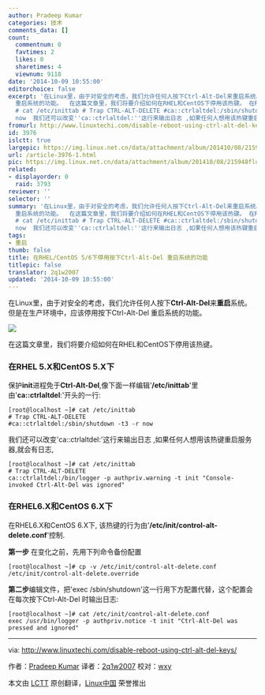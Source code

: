 ```yaml
---
author: Pradeep Kumar
categories: 技术
comments_data: []
count:
  commentnum: 0
  favtimes: 2
  likes: 0
  sharetimes: 4
  viewnum: 9118
date: '2014-10-09 10:55:00'
editorchoice: false
excerpt: '在Linux里，由于对安全的考虑，我们允许任何人按下Ctrl-Alt-Del来重启系统。但是在生产环境中，应该停用按下Ctrl-Alt-Del
  重启系统的功能。  在这篇文章里，我们将要介绍如何在RHEL和CentOS下停用该热键。 在RHEL 5.X和CentOS 5.X下 ### 保护init进程免于Ctrl-Alt-Del,像下面一样编辑''/etc/inittab''里由''ca::ctrlaltdel:''开头的一行:
  # cat /etc/inittab # Trap CTRL-ALT-DELETE #ca::ctrlaltdel:/sbin/shutdown -t3 -r
  now  我们还可以改变''ca::ctrlaltdel:''这行来输出日志 ,如果任何人想用该热键重启服务器,就会有日志, # cat /etc/init'
fromurl: http://www.linuxtechi.com/disable-reboot-using-ctrl-alt-del-keys/
id: 3976
islctt: true
largepic: https://img.linux.net.cn/data/attachment/album/201410/08/215948fluu22cxuuhbdkch.jpg
url: /article-3976-1.html
pic: https://img.linux.net.cn/data/attachment/album/201410/08/215948fluu22cxuuhbdkch.jpg.thumb.jpg
related:
- displayorder: 0
  raid: 3793
reviewer: ''
selector: ''
summary: '在Linux里，由于对安全的考虑，我们允许任何人按下Ctrl-Alt-Del来重启系统。但是在生产环境中，应该停用按下Ctrl-Alt-Del
  重启系统的功能。  在这篇文章里，我们将要介绍如何在RHEL和CentOS下停用该热键。 在RHEL 5.X和CentOS 5.X下 ### 保护init进程免于Ctrl-Alt-Del,像下面一样编辑''/etc/inittab''里由''ca::ctrlaltdel:''开头的一行:
  # cat /etc/inittab # Trap CTRL-ALT-DELETE #ca::ctrlaltdel:/sbin/shutdown -t3 -r
  now  我们还可以改变''ca::ctrlaltdel:''这行来输出日志 ,如果任何人想用该热键重启服务器,就会有日志, # cat /etc/init'
tags:
- 重启
thumb: false
title: 在RHEL/CentOS 5/6下停用按下Ctrl-Alt-Del 重启系统的功能
titlepic: false
translator: 2q1w2007
updated: '2014-10-09 10:55:00'
---
```


在Linux里，由于对安全的考虑，我们允许任何人按下**Ctrl-Alt-Del**来**重启**系统。但是在生产环境中，应该停用按下Ctrl-Alt-Del 重启系统的功能。


![](/data/attachment/album/201410/08/215948fluu22cxuuhbdkch.jpg)


在这篇文章里，我们将要介绍如何在RHEL和CentOS下停用该热键。


### 在RHEL 5.X和CentOS 5.X下 ###


保护**init**进程免于**Ctrl-Alt-Del**,像下面一样编辑'**/etc/inittab**'里由'**ca::ctrlaltdel**:'开头的一行:



```
[root@localhost ~]# cat /etc/inittab
# Trap CTRL-ALT-DELETE
#ca::ctrlaltdel:/sbin/shutdown -t3 -r now

```

我们还可以改变'ca::ctrlaltdel:'这行来输出日志 ,如果任何人想用该热键重启服务器,就会有日志,



```
[root@localhost ~]# cat /etc/inittab
# Trap CTRL-ALT-DELETE
ca::ctrlaltdel:/bin/logger -p authpriv.warning -t init "Console-invoked Ctrl-Alt-Del was ignored"

```

### 在RHEL6.X和CentOS 6.X下


在RHEL6.X和CentOS 6.X下, 该热键的行为由'**/etc/init/control-alt-delete.conf**'控制.


**第一步** 在变化之前，先用下列命令备份配置



```
[root@localhost ~]# cp -v /etc/init/control-alt-delete.conf /etc/init/control-alt-delete.override

```

**第二步**编辑文件，把'exec /sbin/shutdown'这一行用下方配置代替，这个配置会在每次按下Ctrl-Alt-Del 时输出日志:



```
[root@localhost ~]# cat /etc/init/control-alt-delete.conf
exec /usr/bin/logger -p authpriv.notice -t init "Ctrl-Alt-Del was pressed and ignored" 

```



---


via: <http://www.linuxtechi.com/disable-reboot-using-ctrl-alt-del-keys/>


作者：[Pradeep Kumar](http://www.linuxtechi.com/author/pradeep/) 译者：[2q1w2007](https://github.com/2q1w2007) 校对：[wxy](https://github.com/wxy)


本文由 [LCTT](https://github.com/LCTT/TranslateProject) 原创翻译，[Linux中国](http://linux.cn/) 荣誉推出